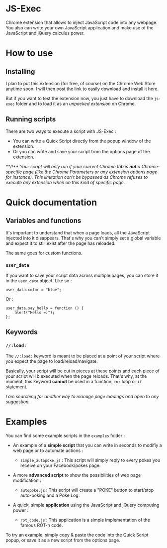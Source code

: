 JS-Exec
===========================================================================

Chrome extension that allows to inject JavaScript code into any webpage.
You also can write your own JavaScript application and make use of the JavaScript and jQuery calculus power.

How to use
===========================================================================

## Installing

I plan to put this extension (for free, of course) on the Chrome Web Store anytime soon. I will then post the link to easily download and install it here.

But if you want to test the extension now, you just have to download the `js-exec` folder and to load it as an *unpacked extension* on Chrome.

## Running scripts

There are two ways to execute a script with JS-Exec :

* You can write a Quick Script directly from the popup window of the extension.
* Or you can write and save your script from the options page of the extension.

_**/!\** Your script will only run if your current Chrome tab is **not** a Chrome-specific page (like the Chrome Parameters or any extension options page for instance). This limitation can't be bypassed as Chrome refuses to execute any extension when on this kind of specific page._

Quick documentation
===========================================================================

## Variables and functions

It's important to understand that when a page loads, all the JavaScript injected into it disappears. That's why you can't simply set a global variable and expect it to still exist after the page has reloaded.

The same goes for custom functions.

### `user_data`

If you want to save your script data across multiple pages, you can store it in the `user_data` object. Like so : 

    user_data.color = "blue";

Or :

    user_data.say_hello = function () {
        alert("Hello =)");
    };

## Keywords

### `//:load:`

The `//:load:` keyword is meant to be placed at a point of your script where you expect the page to load/reload/navigate.

Basically, your script will be cut in pieces at these points and each piece of your script will b executed when the page reloads. That's why, at the moment, this keyword **cannot** be used in a function, `for` loop or `if` statement.

*I am searching for another way to manage page loadings and open to any suggestion.*

Examples
===========================================================================

You can find some example scripts in the `examples` folder :

* An example of a **simple script** that you can write in seconds to modifiy a web page or to automate actions : 
  * `simple_autopoke.js` : This script will simply reply to every pokes you receive on your Facebook/pokes page.

* A more **advanced script** to show the possibilities of web page modification :
  * `autopoke.js` : This script will create a "POKE" button to start/stop auto-poking and a Poke Log.

* A quick, simple **application** using the JavaScript and jQuery computing power :
  * `rot_code.js` : This application is a simple implementation of the famous ROT-n code.

To try an example, simply copy & paste the code into the Quick Script popup, or save it as a new script from the options page.
